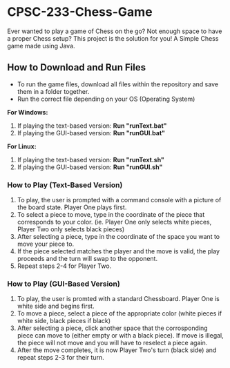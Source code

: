 # CPSC-233-Chess-Game

Ever wanted to play a game of Chess on the go? Not enough space to have a proper Chess setup? This project is the solution for you! 
A Simple Chess game made using Java.

## How to Download and Run Files

- To run the game files, download all files within the repository and save them in a folder together. 
- Run the correct file depending on your OS (Operating System)

**For Windows:**
  1. If playing the text-based version:
      __Run "runText.bat"__
  2. If playing the GUI-based version:
     __Run "runGUI.bat"__
    
**For Linux:**
  1. If playing the text-based version:
      __Run "runText.sh"__
  2. If playing the GUI-based version:
      __Run "runGUI.sh"__  

### How to Play (Text-Based Version)

1. To play, the user is prompted with a command console with a picture of the board state. Player One plays first.
2. To select a piece to move, type in the coordinate of the piece that corresponds to your color. (ie. Player One only selects white pieces, Player Two only selects black pieces)
3. After selecting a piece, type in the coordinate of the space you want to move your piece to.
4. If the piece selected matches the player and the move is valid, the play proceeds and the turn will swap to the opponent.
5. Repeat steps 2-4 for Player Two.

### How to Play (GUI-Based Version)

1. To play, the user is promted with a standard Chessboard. Player One is white side and begins first.
2. To move a piece, select a piece of the appropriate color (white pieces if white side, black pieces if black)
3. After selecting a piece, click another space that the corrosponding piece can move to (either empty or with a black piece).    If move is illegal, the piece will not move and you will have to reselect a piece again.
4. After the move completes, it is now Player Two's turn (black side) and repeat steps 2-3 for their turn.
